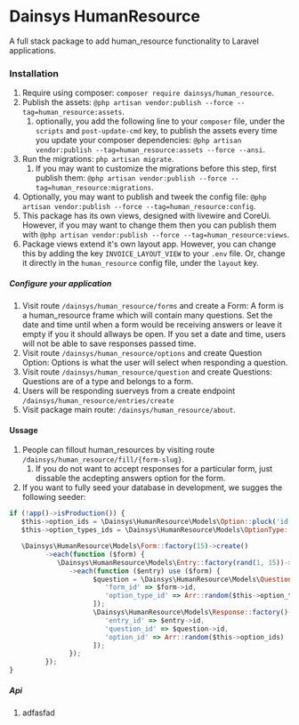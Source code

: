  # Dainsys HumanResource
 A full stack package to add human_resource functionality to Laravel applications. 

 ### Installation
 1. Require using composer: `composer require dainsys/human_resource`.
 2. Publish the assets: `@php artisan vendor:publish --force --tag=human_resource:assets`.  
    1. optionally, you add the following line to your `composer` file, under the `scripts` and `post-update-cmd` key, to publish the assets every time you update your composer dependencies: `@php artisan vendor:publish --tag=human_resource:assets --force --ansi`.
 3. Run the migrations: `php artisan migrate`.
    1. If you may want to customize the migrations before this step, first publish them: `@php artisan vendor:publish --force --tag=human_resource:migrations`.
 4. Optionally, you may want to publish and tweek the config file: `@php artisan vendor:publish --force --tag=human_resource:config`.
 5. This package has its own views, designed with livewire and CoreUi. However, if you may want to change them then you can publish them with `@php artisan vendor:publish --force --tag=human_resource:views`. 
 6. Package views extend it's own layout app. However, you can change this by adding the key `INVOICE_LAYOUT_VIEW` to your `.env` file. Or, change it directly in the `human_resource` config file, under the `layout` key.
##### Configure your application
1. Visit route `/dainsys/human_resource/forms` and create a Form: A form is a human_resource frame which will contain many questions. Set the date and time until when a form would be receiving answers or leave it empty if you it should allways be open. If you set a date and time, users will not be able to save responses passed time.
2. Visit route `/dainsys/human_resource/options` and create Question Option: Options is what the user will select when responding a question. 
3. Visit route `/dainsys/human_resource/question` and create Questions: Questions are of a type and belongs to a form.
4. Users will be responding suerveys from a create endpoint `/dainsys/human_resource/entries/create`
5. Visit package main route: `/dainsys/human_resource/about`.
 
 #### Ussage
 1. People can fillout human_resources by visiting route `/dainsys/human_resource/fill/{form-slug}`.
    1. If you do not want to accept responses for a particular form, just dissable the acdepting answers option for the form.
 2. If you want to fully seed your database in development, we sugges the following seeder:
```javascript
if (!app()->isProduction()) {
   $this->option_ids = \Dainsys\HumanResource\Models\Option::pluck('id')->all();
   $this->option_types_ids = \Dainsys\HumanResource\Models\OptionType::pluck('id')->all();

   \Dainsys\HumanResource\Models\Form::factory(15)->create()
         ->each(function ($form) {
            \Dainsys\HumanResource\Models\Entry::factory(rand(1, 15))->create(['form_id' => $form->id])
               ->each(function ($entry) use ($form) {
                     $question = \Dainsys\HumanResource\Models\Question::factory()->create([
                        'form_id' => $form->id, 
                        'option_type_id' => Arr::random($this->option_types_ids)
                     ]);
                     \Dainsys\HumanResource\Models\Response::factory()->create([
                        'entry_id' => $entry->id, 
                        'question_id' => $question->id, 
                        'option_id' => Arr::random($this->option_ids)
                     ]);
               });
         });
}
  ```
##### Api
 1. adfasfad
